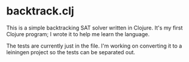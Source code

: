 # backtrack.clj

This is a simple backtracking SAT solver written in Clojure. It's my first
Clojure program; I wrote it to help me learn the language.

The tests are
currently just in the file. I'm working on converting it to a leiningen project
so the tests can be separated out.
